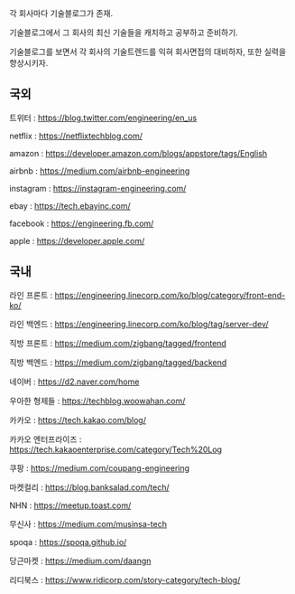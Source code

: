 각 회사마다 기술블로그가 존재. 

기술블로그에서 그 회사의 최신 기술들을 캐치하고 공부하고 준비하기.

기술블로그를 보면서 각 회사의 기술트렌드를 익혀 회사면접의 대비하자, 또한 실력을 향상시키자.

## 국외

트위터 : https://blog.twitter.com/engineering/en_us

netflix : https://netflixtechblog.com/

amazon : https://developer.amazon.com/blogs/appstore/tags/English

airbnb : https://medium.com/airbnb-engineering

instagram : https://instagram-engineering.com/

ebay : https://tech.ebayinc.com/

facebook : https://engineering.fb.com/

apple : https://developer.apple.com/


## 국내

라인 프론트 : https://engineering.linecorp.com/ko/blog/category/front-end-ko/

라인 백엔드 : https://engineering.linecorp.com/ko/blog/tag/server-dev/

직방 프론트 : https://medium.com/zigbang/tagged/frontend

직방 백엔드 : https://medium.com/zigbang/tagged/backend

네이버 : https://d2.naver.com/home

우아한 형제들 : https://techblog.woowahan.com/

카카오 : https://tech.kakao.com/blog/

카카오 엔터프라이즈 : https://tech.kakaoenterprise.com/category/Tech%20Log

쿠팡  : https://medium.com/coupang-engineering

마켓컬리 : https://blog.banksalad.com/tech/

NHN : https://meetup.toast.com/

무신사 : https://medium.com/musinsa-tech

spoqa : https://spoqa.github.io/

당근마켓 : https://medium.com/daangn

리디북스 : https://www.ridicorp.com/story-category/tech-blog/ 
